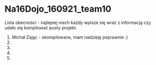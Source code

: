 # Na16Dojo_160921_team10

Lista obecności - najlepiej niech każdy wpisze się wraz z informacją czy udało się kompilować pusty projekt.
1. Michał Zając - skompilowane, mam nadzieję poprawnie :) 
2.
3.
4.
5.
